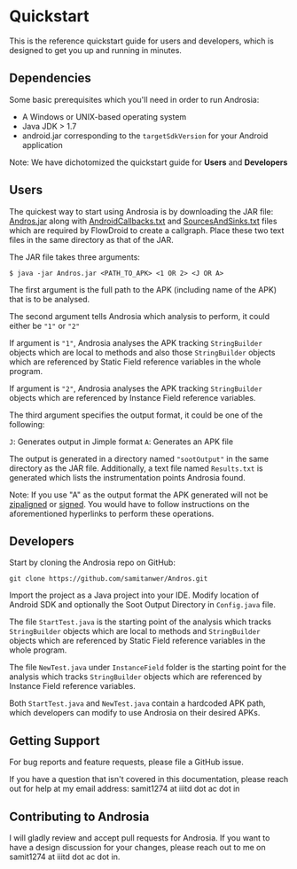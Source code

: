 
# Quickstart


This is the reference quickstart guide for users and developers, which is designed to get you up and running in minutes.


Dependencies
------------

Some basic prerequisites which you'll need in order to run Androsia:

* A Windows or UNIX-based operating system 
* Java JDK > 1.7
* android.jar corresponding to the ``targetSdkVersion`` for your Android application

Note: We have dichotomized the quickstart guide for **Users** and **Developers** 

Users
-----

The quickest way to start using Androsia is by downloading the JAR file: 
[Andros.jar](../../bin/Andros.jar) along with [AndroidCallbacks.txt](../../AndroidCallbacks.txt) and [SourcesAndSinks.txt](../../SourcesAndSinks.txt) files which are required by FlowDroid to create a callgraph. Place these two text files in the same directory as that of the JAR.


The JAR file takes three arguments:


    $ java -jar Andros.jar <PATH_TO_APK> <1 OR 2> <J OR A>
    
The first argument is the full path to the APK (including name of the APK) that is to be analysed.    
    
The second argument tells Androsia which analysis to perform, it could either be ``"1"`` or ``"2"``

If argument is ``"1"``, Androsia analyses the APK tracking ``StringBuilder`` objects which are local to methods and also those ``StringBuilder`` objects which are referenced by Static Field reference variables in the whole program.

If argument is ``"2"``, Androsia analyses the APK tracking ``StringBuilder`` objects which are referenced by Instance Field reference variables.

The third argument specifies the output format, it could be one of the following:

``J``: Generates output in Jimple format
``A``: Generates an APK file

The output is generated in a directory named  ``"sootOutput"`` in the same directory as the JAR file. Additionally, a text file named ``Results.txt`` is generated which lists the instrumentation points Androsia found.

Note: If you use "A" as the output format the APK generated will not be [zipaligned](https://developer.android.com/studio/command-line/zipalign.html) or [signed](https://developer.android.com/studio/publish/app-signing.html). You would have to follow instructions on the aforementioned hyperlinks to perform these operations.  


Developers
----------

Start by cloning the Androsia repo on GitHub:

    git clone https://github.com/samitanwer/Andros.git

Import the project as a Java project into your IDE. Modify location of Android SDK and optionally the Soot Output Directory in ``Config.java`` file.

The file ``StartTest.java`` is the starting point of the analysis which tracks ``StringBuilder`` objects which are local to methods and ``StringBuilder`` objects which are referenced by Static Field reference variables in the whole program. 

The file ``NewTest.java`` under ``InstanceField`` folder is the starting point for the analysis which tracks ``StringBuilder`` objects which are referenced by Instance Field reference variables.

Both ``StartTest.java`` and ``NewTest.java`` contain a hardcoded APK path, which developers can modify to use Androsia on their desired APKs.

Getting Support
---------------

For bug reports and feature requests, please file a GitHub issue.

If you have a question that isn't covered in this documentation, please reach out for help at my email address: samit1274 at iiitd dot ac dot in

Contributing to Androsia
-------------------------
I will gladly review and accept pull requests for Androsia. If you want to have a design discussion for your changes, please reach out to me on samit1274 at iiitd dot ac dot in.
